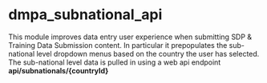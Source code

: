 # dmpa_subnational_api

This module improves data entry user experience when submitting SDP & Training Data Submission content. In particular it
prepopulates the sub-national level dropdown menus based on the country the user has selected. The sub-national level data is
pulled in using a web api endpoint <b>api/subnationals/{countryId}</b>

